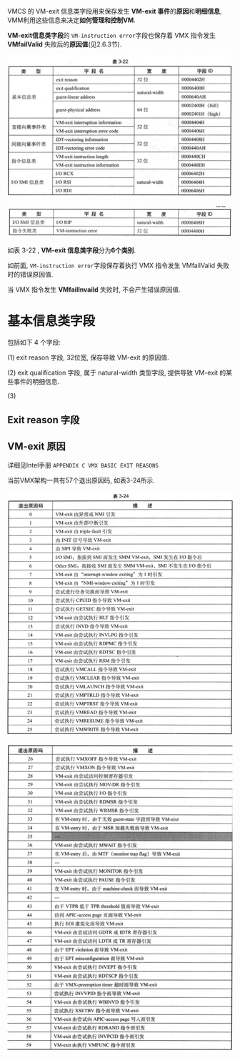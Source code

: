 
VMCS 的 VM-exit 信息类字段用来保存发生 **VM-exit 事件**的**原因**和**明细信息**, VMM利用这些信息来决定**如何管理和控制VM**. 

**VM-exit信息类字段**的 `VM-instruction error`字段也保存着 VMX 指令发生 **VMfailValid** 失败后的**原因值**(见2.6.3节).

![2020-03-17-16-33-00.png](./images/2020-03-17-16-33-00.png)

![2020-03-17-16-33-12.png](./images/2020-03-17-16-33-12.png)

如表 3-22 , **VM-exit 信息类字段**分为**6个类别**. 

如前面, `VM-instruction error`字段保存着执行 VMX 指令发生 VMfailValid 失败时的错误原因值. 

当 VMX 指令发生 **VMfailInvaild** 失败时, 不会产生错误原因值.

# 基本信息类字段

包括如下 4 个字段:

(1) exit reason 字段, 32位宽, 保存导致 VM-exit 的原因值.

(2) exit qualification 字段, 属于 natural-width 类型字段, 提供导致 VM-exit 的某些事件的明细信息. 

(3) 

## Exit reason 字段

## VM-exit 原因

详细见Intel手册 `APPENDIX C VMX BASIC EXIT REASONS`

当前VMX架构一共有57个退出原因码, 如表3-24所示.

![2020-07-28-16-00-51.png](./images/2020-07-28-16-00-51.png)

![2020-07-28-16-01-21.png](./images/2020-07-28-16-01-21.png)


